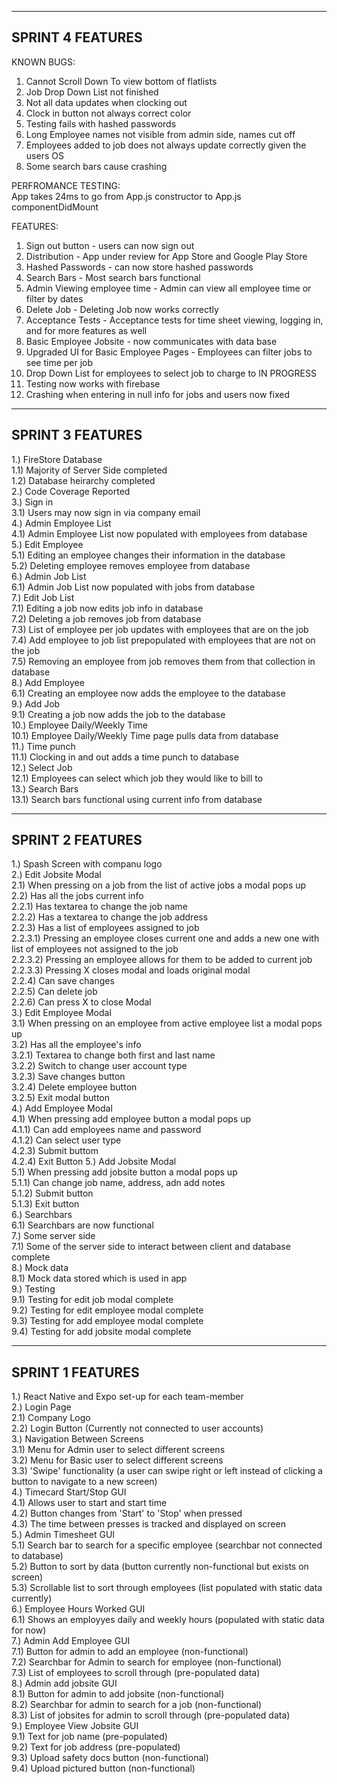 -----------------------------------------
SPRINT 4 FEATURES
----------------------------------------
KNOWN BUGS:<br>
1. Cannot Scroll Down To view bottom of flatlists<br>
2. Job Drop Down List not finished<br>
3. Not all data updates when clocking out<br>
4. Clock in button not always correct color<br>
5. Testing fails with hashed passwords<br>
6. Long Employee names not visible from admin side, names cut off<br>
7. Employees added to job does not always update correctly given the users OS<br>
8. Some search bars cause crashing<br>

PERFROMANCE TESTING:<br>
App takes 24ms to go from App.js constructor to App.js componentDidMount<br>

FEATURES:<br>
1. Sign out button - users can now sign out<br>
2. Distribution - App under review for App Store and Google Play Store<br>
3. Hashed Passwords - can now store hashed passwords<br>
4. Search Bars - Most search bars functional<br>
5. Admin Viewing employee time - Admin can view all employee time or filter by dates <br>
6. Delete Job - Deleting Job now works correctly<br>
7. Acceptance Tests - Acceptance tests for time sheet viewing, logging in, and for more features as well<br>
8. Basic Employee Jobsite - now communicates with data base<br>
9. Upgraded UI for Basic Employee Pages - Employees can filter jobs to see time per job <br>
10. Drop Down List for employees to select job to charge to IN PROGRESS <br>
11. Testing now works with firebase <br>
12. Crashing when entering in null info for jobs and users now fixed <br>





------------------------------------------
SPRINT 3 FEATURES
------------------------------------------
1.) FireStore Database <br>
    1.1) Majority of Server Side completed<br>
    1.2) Database heirarchy completed<br>
2.) Code Coverage Reported<br>
3.) Sign in<br>
    3.1) Users may now sign in via company email <br>
4.) Admin Employee List<br>
    4.1) Admin Employee List now populated with employees from database<br>
5.) Edit Employee<br>
    5.1) Editing an employee changes their information in the database<br>
    5.2) Deleting employee removes employee from database<br>
6.) Admin Job List<br>
    6.1) Admin Job List now populated with jobs from database<br>
7.) Edit Job List<br>
    7.1) Editing a job now edits job info in database<br>
    7.2) Deleting a job removes job from database<br>
    7.3) List of employee per job updates with employees that are on the job<br>
    7.4) Add employee to job list prepopulated with employees that are not on the job<br>
    7.5) Removing an employee from job removes them from that collection in database<br>
8.) Add Employee <br>
    6.1) Creating an employee now adds the employee to the database<br>
9.) Add Job<br>
    9.1) Creating a job now adds the job to the database<br>
10.) Employee Daily/Weekly Time<br>
    10.1) Employee Daily/Weekly Time page pulls data from database<br>
11.) Time punch<br>
    11.1) Clocking in and out adds a time punch to database<br>
12.) Select Job<br>
    12.1) Employees can select which job they would like to bill to<br>
13.) Search Bars<br>
    13.1) Search bars functional using current info from database<br>





-----------------------------------------
SPRINT 2 FEATURES
----------------------------------------
1.) Spash Screen with companu logo <br>
2.) Edit Jobsite Modal <br>
    2.1) When pressing on a job from the list of active jobs a modal pops up <br>
    2.2) Has all the jobs current info <br>
        2.2.1) Has textarea to change the job name <br>
        2.2.2) Has a textarea to change the job address <br>
        2.2.3) Has a list of employees assigned to job <br>
            2.2.3.1) Pressing an employee closes current one and adds a new one with list of employees not assigned to the job <br>
            2.2.3.2) Pressing an employee allows for them to be added to current job <br>
            2.2.3.3) Pressing X closes modal and loads original modal <br>
        2.2.4) Can save changes <br>
        2.2.5) Can delete job <br>
        2.2.6) Can press X to close Modal <br>
3.) Edit Employee Modal <br>
    3.1) When pressing on an employee from active employee list a modal pops up <br>
    3.2) Has all the employee's info <br>
        3.2.1) Textarea to change both first and last name <br>
        3.2.2) Switch to change user account type <br>
        3.2.3) Save changes button <br>
        3.2.4) Delete employee button <br>
        3.2.5) Exit modal button <br>
4.) Add Employee Modal <br>
    4.1) When pressing add employee button a modal pops up<br>
        4.1.1) Can add employees name and password<br>
        4.1.2) Can select user type<br>
        4.2.3) Submit buttom <br>
        4.2.4) Exit Button
5.) Add Jobsite Modal <br>
    5.1) When pressing add jobsite button a modal pops up <br>
        5.1.1) Can change job name, address, adn add notes <br>
        5.1.2) Submit button <br>
        5.1.3) Exit button <br>
6.) Searchbars<br>
    6.1) Searchbars are now functional<br>
7.) Some server side<br>
    7.1) Some of the server side to interact between client and database complete<br>
8.) Mock data<br>
    8.1) Mock data stored which is used in app<br>
9.) Testing<br>
    9.1) Testing for edit job modal complete<br>
    9.2) Testing for edit employee modal complete<br>
    9.3) Testing for add employee modal complete<br>
    9.4) Testing for add jobsite modal complete<br>





------------------------------------------
SPRINT 1 FEATURES
------------------------------------------
1.) React Native and Expo set-up for each team-member <br>
2.) Login Page <br>
    2.1) Company Logo <br>
    2.2) Login Button (Currently not connected to user accounts) <br>
3.) Navigation Between Screens <br>
    3.1) Menu for Admin user to select different screens <br>
    3.2) Menu for Basic user to select different screens <br>
    3.3) 'Swipe' functionality (a user can swipe right or left instead of clicking a button to navigate to a new screen) <br>
4.) Timecard Start/Stop GUI <br>
    4.1) Allows user to start and start time <br>
    4.2) Button changes from 'Start' to 'Stop' when pressed <br>
    4.3) The time between presses is tracked and displayed on screen <br>
5.) Admin Timesheet GUI <br>
    5.1) Search bar to search for a specific employee (searchbar not connected to database) <br>
    5.2) Button to sort by data (button currently non-functional but exists on screen) <br>
    5.3) Scrollable list to sort through employees (list populated with static data currently) <br>
6.) Employee Hours Worked GUI <br>
    6.1) Shows an employyes daily and weekly hours (populated with static data for now) <br>
7.) Admin Add Employee GUI <br>
    7.1) Button for admin to add an employee (non-functional) <br>
    7.2) Searchbar for Admin to search for employee (non-functional) <br>
    7.3) List of employees to scroll through (pre-populated data) <br>
8.) Admin add jobsite GUI <br>
    8.1) Button for admin to add jobsite (non-functional) <br>
    8.2) Searchbar for admin to search for a job (non-functional) <br>
    8.3) List of jobsites for admin to scroll through (pre-populated data) <br>
9.) Employee View Jobsite GUI <br>
    9.1) Text for job name (pre-populated) <br>
    9.2) Text for job address (pre-populated) <br>
    9.3) Upload safety docs button (non-functional) <br>
    9.4) Upload pictured button (non-functional) <br>

